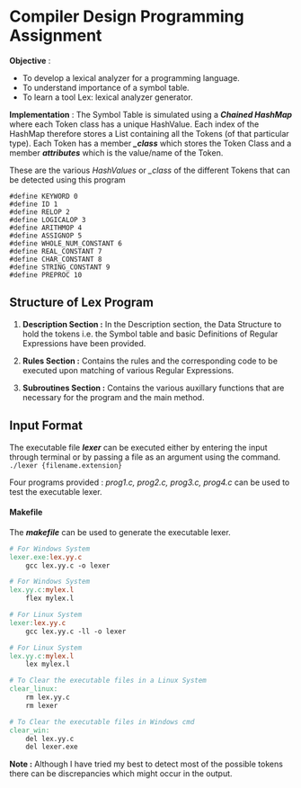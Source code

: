 # Compiler Design Programming Assignment
**Objective** : 
* To develop a lexical analyzer for a programming language.
* To understand importance of a symbol table.
* To learn a tool Lex: lexical analyzer generator.

**Implementation** : The Symbol Table is simulated using a ***Chained HashMap*** where each Token class has a unique HashValue. Each index of the HashMap therefore stores a List containing all the Tokens (of that particular type). Each Token has a member ***_class*** which stores the Token Class and a member ***attributes*** which is the value/name of the Token.

These are the various *HashValues* or *_class* of the different Tokens that can be detected using this program
```
#define KEYWORD 0
#define ID 1
#define RELOP 2
#define LOGICALOP 3
#define ARITHMOP 4
#define ASSIGNOP 5
#define WHOLE_NUM_CONSTANT 6
#define REAL_CONSTANT 7
#define CHAR_CONSTANT 8
#define STRING_CONSTANT 9
#define PREPROC 10
```
## Structure of Lex Program
1. **Description Section :** In the Description section, the Data Structure to hold the tokens i.e. the Symbol table and basic Definitions of Regular Expressions have been provided.

2. **Rules Section :** Contains the rules and the corresponding code to be executed upon matching of various Regular Expressions. 

3. **Subroutines Section :**  Contains the various auxillary functions that are necessary for the program and the main method.


## Input Format

The executable file ***lexer*** can be executed either by entering the input through terminal or by passing a file as an argument using the command.
`./lexer {filename.extension}`

Four programs provided : *prog1.c, prog2.c, prog3.c, prog4.c* can be used to test the executable lexer.
<br>

#### Makefile
The ***makefile*** can be used to generate the executable lexer.

```makefile
# For Windows System
lexer.exe:lex.yy.c
	gcc lex.yy.c -o lexer

# For Windows System
lex.yy.c:mylex.l
	flex mylex.l

# For Linux System
lexer:lex.yy.c
	gcc lex.yy.c -ll -o lexer

# For Linux System
lex.yy.c:mylex.l
	lex mylex.l

# To Clear the executable files in a Linux System
clear_linux:
	rm lex.yy.c
	rm lexer	

# To Clear the executable files in Windows cmd
clear_win:
	del lex.yy.c
	del lexer.exe
```

**Note :** Although I have tried my best to detect most of the possible tokens there can be discrepancies which might occur in the output.
